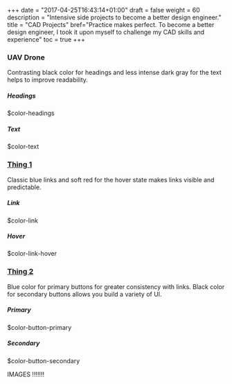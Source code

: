 +++
date = "2017-04-25T16:43:14+01:00"
draft = false
weight = 60
description = "Intensive side projects to become a better design engineer."
title = "CAD Projects"
bref="Practice makes perfect. To become a better design engineer, I took it upon myself to challenge my CAD skills and experience"
toc = true
+++

<h3 class="section-head">UAV Drone</h3>
<p>Contrasting black color for headings and less intense dark gray for the text helps to improve readability.</p>
<div class="example">
  <div class="swatch-box">
    <div class="swatch-item">
      <span class="swatch swatch-bg-headings"></span>
      <h5>Headings</h5>
      <p>$color-headings</p>
    </div>
    <div class="swatch-item">
      <span class="swatch swatch-bg-text"></span>
      <h5>Text</h5>
      <p>$color-text</p>
    </div>
  </div>
</div>
<h3 class="section-head" id="h-links"><a href="#h-links">Thing 1</a></h3>
<p>Classic blue links and soft red for the hover state makes links visible and predictable.</p>
<div class="example">
  <div class="swatch-box">
    <div class="swatch-item">
      <span class="swatch swatch-bg-link"></span>
      <h5>Link</h5>
      <p>$color-link</p>
    </div>
    <div class="swatch-item">
      <span class="swatch swatch-bg-link-hover"></span>
      <h5>Hover</h5>
      <p>$color-link-hover</p>
    </div>
  </div>
</div>
<h3 class="section-head" id="h-buttons"><a href="#h-buttons">Thing 2</a></h3>
<p>Blue color for primary buttons for greater consistency with links. Black color for secondary buttons allows you build a variety of UI.</p>
<div class="example">
  <div class="swatch-box">
    <div class="swatch-item">
      <span class="swatch swatch-bg-button-primary"></span>
      <h5>Primary</h5>
      <p>$color-button-primary</p>
    </div>
    <div class="swatch-item">
      <span class="swatch swatch-bg-button-secondary"></span>
      <h5>Secondary</h5>
      <p>$color-button-secondary</p>
    </div>
  </div>
</div>

IMAGES !!!!!!!
